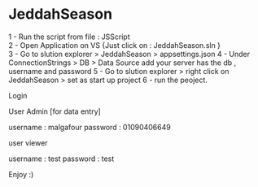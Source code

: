 # JeddahSeason


1 - Run the script from file : JSScript <br>
2 - Open Application on VS {Just click on : JeddahSeason.sln } <br>
3 - Go to slution explorer > JeddahSeason > appsettings.json
4 - Under ConnectionStrings > DB > Data Source add your server has the db , username and password
5 - Go to slution explorer > right click on JeddahSeason > set as start up project
6 - run the peoject.



Login 

User Admin [for data entry]

username : malgafour
password : 01090406649


user viewer

username : test
password : test


Enjoy :) 
